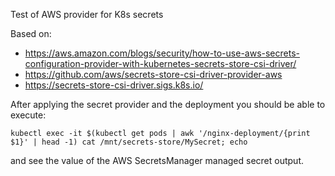 Test of AWS provider for K8s secrets

Based on:
- https://aws.amazon.com/blogs/security/how-to-use-aws-secrets-configuration-provider-with-kubernetes-secrets-store-csi-driver/
- https://github.com/aws/secrets-store-csi-driver-provider-aws
- https://secrets-store-csi-driver.sigs.k8s.io/

After applying the secret provider and the deployment you should be able to execute:

```
kubectl exec -it $(kubectl get pods | awk '/nginx-deployment/{print $1}' | head -1) cat /mnt/secrets-store/MySecret; echo
```

and see the value of the AWS SecretsManager managed secret output.
